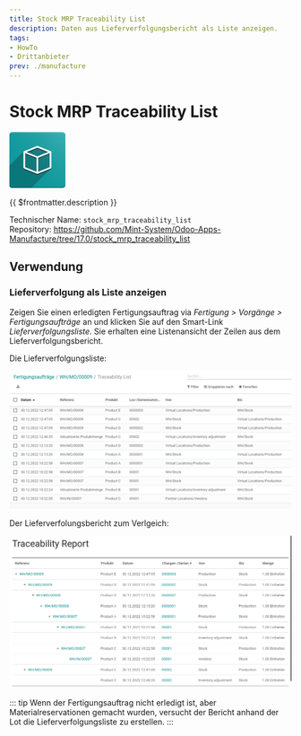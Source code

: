 ```yaml
---
title: Stock MRP Traceability List
description: Daten aus Lieferverfolgungsbericht als Liste anzeigen.
tags:
- HowTo
- Drittanbieter
prev: ./manufacture
---
```

# Stock MRP Traceability List
![icon_oms_box](attachments/icon_oms_box.png)

{{ $frontmatter.description }}

Technischer Name: `stock_mrp_traceability_list`\
Repository: <https://github.com/Mint-System/Odoo-Apps-Manufacture/tree/17.0/stock_mrp_traceability_list>


## Verwendung

### Lieferverfolgung als Liste anzeigen

Zeigen Sie einen erledigten Fertigungsauftrag via *Fertigung > Vorgänge > Fertigungsaufträge* an und klicken Sie auf den Smart-Link *Lieferverfolgungsliste*. Sie erhalten eine Listenansicht der Zeilen aus dem Lieferverfolgungsbericht.

Die Lieferverfolgungsliste:

![](attachments/Stock%20MRP%20Traceability%20List.png)

Der Lieferverfolungsbericht zum Verlgeich:

![](attachments/Stock%20MRP%20Traceability%20List%20Report.png)

::: tip
Wenn der Fertigungsauftrag nicht erledigt ist, aber Materialreservationen gemacht wurden, versucht der Bericht anhand der Lot die Lieferverfolgungsliste zu erstellen.
:::